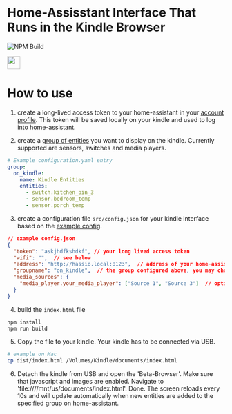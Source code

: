 # Home-Assisstant Interface That Runs in the Kindle Browser

![NPM Build](https://github.com/hermannsblum/kindle_infoscreen/workflows/Node.js%20CI/badge.svg)

<img height="30em" src="https://raw.githubusercontent.com/hermannsblum/kindle_infoscreen/master/example.jpg" />

# How to use

1. create a long-lived access token to your home-assistant in your [account profile](https://www.home-assistant.io/docs/authentication/#your-account-profile). This token will be saved locally on your kindle and used to log into home-assistant.

2. create a [group of entities](https://www.home-assistant.io/integrations/group/) you want to display on the kindle. Currently supported are sensors, switches and media players.

```yaml
# Example configuration.yaml entry
group:
  on_kindle:
    name: Kindle Entities
    entities:
      - switch.kitchen_pin_3
      - sensor.bedroom_temp
      - sensor.porch_temp
```

3. create a configuration file `src/config.json` for your kindle interface based on the [example config](https://github.com/hermannsblum/kindle_infoscreen/blob/master/src/config.json.example).

```json
// example config.json
{
  "token": "askjhdfkshdkf", // your long lived access token
  "wifi": "",  // see below
  "address": "http://hassio.local:8123",  // address of your home-assisstant WITHOUT trailing slash /
  "groupname": "on_kindle",  // the group configured above, you may choose any name
  "media_sources": {
    "media_player.your_media_player": ["Source 1", "Source 3"]  // optional, if you want to show only specific source options
  }
}
```

4. build the `index.html` file
```bash
npm install
npm run build
```

5. Copy the file to your kindle. Your kindle has to be connected via USB.
```bash
# example on Mac
cp dist/index.html /Volumes/Kindle/documents/index.html
```

6. Detach the kindle from USB and open the 'Beta-Browser'. Make sure that javascript and images are enabled. Navigate to 'file:////mnt/us/documents/index.html'. Done.
The screen reloads every 10s and will update automatically when new entities are added to the specified group on home-assistant.
